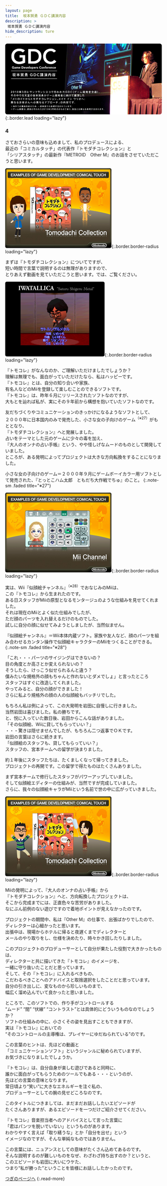 ```yaml
---
layout: page
title:  坂本賀勇 ＧＤＣ講演内容
description: >
 坂本賀勇 ＧＤＣ講演内容
hide_description: ture
---
```


![](/interviews/jp/wii/slsjr3oj/vol1/img_gdc/mainvisual.jpg){:.border.lead loading="lazy"}

### 4

さておさらいの意味も込めまして、私のプロデュースによる、<br>最近の「コミカルタッチ」の代表作『トモダチコレクション』と<br>「シリアスタッチ」の最新作『METROID　Other M』のお話をさせていただこうと思います。

![](/interviews/jp/wii/slsjr3oj/vol1/img_gdc/slide28.jpg){:.border.border-radius loading="lazy"}

まずは『トモダチコレクション』についてですが、<br>短い時間で言葉で説明するのは無理がありますので、<br>とりあえず動画を見ていただこうと思います。では、ご覧ください。

![](/interviews/jp/wii/slsjr3oj/vol1/movie_gdc/movie005.jpg){:.border.border-radius loading="lazy"}

『トモコレ』がなんなのか、ご理解いただけましたでしょうか？ <br>理解は無理でも、面白がっていただけたなら、私はハッピーです。<br>『トモコレ』とは、自分の知り合いや家族、<br>有名人などのMiiを登録して楽しむことのできるソフトです。<br>『トモコレ』は、昨年６月にリリースされたソフトなのですが、<br>大もとを辿れば私が、実にその９年前から構想を抱いていたソフトなのです。<br>

友だちづくりやコミュニケーションのきっかけになるようなソフトとして、<br>２０００年に日本国内のみで発売した、小さな女の子向けのゲーム<sup>（※27）</sup>がもととなり、<br>『トモダチコレクション』へと発展しました。<br>占いをテーマとした元のゲームに少々の毒を加え、<br>『大人のオンナの占い手帳』という、やや怪しげなムードのものとして開発していました。<br>ところが、ある発明によってプロジェクトは大きな方向転換をすることになりました。

小さな女の子向けのゲーム＝２０００年９月にゲームボーイカラー用ソフトとして発売された、『とっとこハム太郎　ともだち大作戦でちゅ』のこと。
{:.note-sm .faded title="※27"}

![](/interviews/jp/wii/slsjr3oj/vol1/img_gdc/slide29.jpg){:.border.border-radius loading="lazy"}

実は、Wii『似顔絵チャンネル』<sup>（※28）</sup>でおなじみのMiiは、<br>この『トモコレ』から生まれたのです。<br>ある日スタッフがMiiの原型となるモンタージュのような仕組みを見せてくれました。<br>それは現在のMiiとよく似た仕組みでしたが、<br>ただ顔のパーツを入れ替えるだけのものでした。<br>試しに自分の顔に似せてみようとしましたが、当然似ません。

『似顔絵チャンネル』＝Wii本体内蔵ソフト。家族や友人など、顔のパーツを組み合わせるカンタン操作で似顔絵キャラクターのMiiをつくることができる。
{:.note-sm .faded title="※28"}

「これ・・・パーツのサイジングはできないの？<br>目の角度とか高さとか変えられないの？<br>そうしたら、けっこう似せられるんと違う？<br>僕みたいな規格外の顔もちゃんと作れないとダメでしょ」と言ったところ<br>スタッフはすぐに改造してくれました。<br>やってみると、自分の顔ができました！<br>さらに私より規格外の顔の人の似顔絵もバッチリでした。

 
もちろん私は例によって、この大発明を岩田に自慢しに行きました。<br>当然岩田は喜びました。私の勝ちです。<br>と、悦に入っていた数日後、岩田からこんな話がありました。<br>「その似顔絵、Wiiに貸してもらっていい？」<br>・・・驚きは隠せませんでしたが、もちろん二つ返事でＯＫです。<br>岩田の言葉はさらに続きます。<br>「似顔絵のスタッフも、貸してもらっていい？」<br>スタッフの、宮本チームへの留学が決まりました。

約１年後にスタッフたちは、たくましくなって帰ってきました。<br>プロジェクトの再開です。この留学で得たものはたくさんありました。

まず宮本チームで修行したスタッフがパワーアップしていました。<br>そして似顔絵エディターの仕組みが、当然ですが完成していました。<br>さらに、我々の似顔絵キャラがMiiという名前で世の中に広がっていきました。

![](/interviews/jp/wii/slsjr3oj/vol1/img_gdc/slide30.jpg){:.border.border-radius loading="lazy"}

Miiの発明によって、『大人のオンナの占い手帳』から<br>『トモダチコレクション』へと、方向転換したプロジェクトは、<br>そこから完成までには、正直色々な苦労がありました。<br>なにぶん前例のない遊びですので着地ポイントが見えなかったのです。

 
プロジェクトの期間中、私は『Other M』の仕事で、出張ばかりでしたので、<br>ディレクターは心細かったと思います。<br>出張中は、現場からホテルに帰ると夜遅くまでディレクターと<br>メールのやり取りをし、仕様を決めたり、時々かき回したりしました。

 
このプロジェクトのプロデューサーとして自分が果たした役割で大きかったものは、<br>ディレクターと共に描いてきた『トモコレ』のイメージを、<br>一緒に守り抜いたことだと思っています。<br>そして、その『トモコレ』に入れるべきもの、<br>こだわるべきことへのアドバイスと取捨選択をしたことだと思っています。
<br>自分の引き出しに、変なものから珍しいものまで、<br>幅広く溜め込んでいて良かったと思いました。

ところで、このソフトでの、作り手がコントロールする<br>“ムード” “間” “伏線” “コントラスト”とは具体的にどういうものなのでしょうか？<br>ソフトの仕組みの中に、小さくその姿を見出すこともできますが、<br>実は『トモコレ』においての<br>“そのコントロールの主導権は、プレイヤーにゆだねられている”のです。

この言葉のヒントは、先ほどの動画と<br>「コミュニケーションソフト」というジャンルに秘められていますが、<br>お気づきになりましたでしょうか。

『トモコレ』は、自分自身が楽しむ遊びであると同時に、<br>誰かに面白がってもらうためのツールでもある・・・というのが、<br>先ほどの言葉の意味となります。
<br>常日頃より“笑い”に大きなエネルギーを注ぐ私の、<br>プロデューサーとしての腕の見せどころなのです。

このタイトルにつきましては、まだまだお話ししたいエピソードが<br>たくさんありますが、あるエピソードを一つだけご紹介させてください。

『トモコレ』音楽担当者へのアドバイスとして言った言葉に<br>「君はパンツを脱いでいない」というものがあります。<br>わかりやすく言えば「取り繕うな」とか「自分を出せ」という<br>イメージなのですが、そんな単純なものではありません。

この言葉には、ニュアンスとしての意味がたくさん込めてあるのです。<br>そんな説明するのが難しいものをなぜ、わざわざ持ち出すのか？というと、<br>このエピソードも岩田に大いにウケた、<br>つまり“私が勝った”ということを皆様にお話ししたかったのです。

[つぎのページへ](gdc5.md)
{:.read-more}

